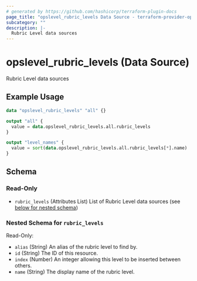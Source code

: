 ```yaml
---
# generated by https://github.com/hashicorp/terraform-plugin-docs
page_title: "opslevel_rubric_levels Data Source - terraform-provider-opslevel"
subcategory: ""
description: |-
  Rubric Level data sources
---
```


# opslevel_rubric_levels (Data Source)

Rubric Level data sources

## Example Usage

```terraform
data "opslevel_rubric_levels" "all" {}

output "all" {
  value = data.opslevel_rubric_levels.all.rubric_levels
}

output "level_names" {
  value = sort(data.opslevel_rubric_levels.all.rubric_levels[*].name)
}
```

<!-- schema generated by tfplugindocs -->
## Schema

### Read-Only

- `rubric_levels` (Attributes List) List of Rubric Level data sources (see [below for nested schema](#nestedatt--rubric_levels))

<a id="nestedatt--rubric_levels"></a>
### Nested Schema for `rubric_levels`

Read-Only:

- `alias` (String) An alias of the rubric level to find by.
- `id` (String) The ID of this resource.
- `index` (Number) An integer allowing this level to be inserted between others.
- `name` (String) The display name of the rubric level.


